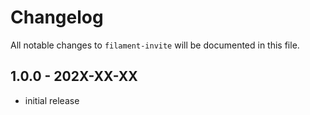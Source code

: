 # Changelog

All notable changes to `filament-invite` will be documented in this file.

## 1.0.0 - 202X-XX-XX

- initial release
